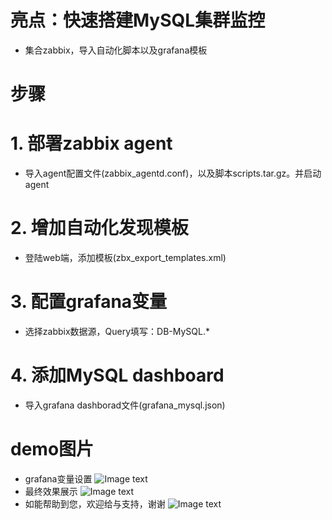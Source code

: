 # 亮点：快速搭建MySQL集群监控
* 集合zabbix，导入自动化脚本以及grafana模板

# 步骤
# 1. 部署zabbix agent
* 导入agent配置文件(zabbix_agentd.conf)，以及脚本scripts.tar.gz。并启动agent
# 2. 增加自动化发现模板
* 登陆web端，添加模板(zbx_export_templates.xml)
# 3. 配置grafana变量
* 选择zabbix数据源，Query填写：DB-MySQL.*  
# 4. 添加MySQL dashboard
* 导入grafana dashborad文件(grafana_mysql.json)


# demo图片
* grafana变量设置
![Image text](https://raw.githubusercontent.com/ocpeng/MySQL-monitor/master/MySQL-monitor/demo/02.png)
* 最终效果展示
![Image text](https://raw.githubusercontent.com/ocpeng/MySQL-monitor/master/MySQL-monitor/demo/01.png)
* 如能帮助到您，欢迎给与支持，谢谢
![Image text](https://raw.githubusercontent.com/ocpeng/MySQL-monitor/master/MySQL-monitor/demo/03.png)
